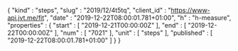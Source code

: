 {
  "kind" : "steps",
  "slug" : "2019/12/4t5tq",
  "client_id" : "https://www-api.jvt.me/fit",
  "date" : "2019-12-22T08:00:01.781+01:00",
  "h" : "h-measure",
  "properties" : {
    "start" : [ "2019-12-21T00:00:00Z" ],
    "end" : [ "2019-12-22T00:00:00Z" ],
    "num" : [ "7021" ],
    "unit" : [ "steps" ],
    "published" : [ "2019-12-22T08:00:01.781+01:00" ]
  }
}
